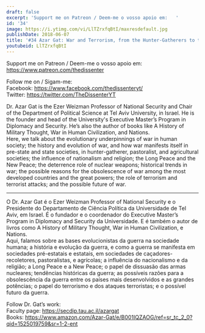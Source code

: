 ```yaml
---
draft: false
excerpt: 'Support me on Patreon / Deem-me o vosso apoio em:   '
id: '34'
image: https://i.ytimg.com/vi/LlTZrxfqBtI/maxresdefault.jpg
publishDate: 2018-06-07
title: '#34 Azar Gat: War and Terrorism, from the Hunter-Gatherers to the Long Peace'
youtubeid: LlTZrxfqBtI
---
```

<div class="timelinks">

Support me on Patreon / Deem-me o vosso apoio em:   
https://www.patreon.com/thedissenter

Follow me on / Sigam-me:  
Facebook: https://www.facebook.com/thedissenteryt/  
Twitter: https://twitter.com/TheDissenterYT

Dr. Azar Gat is the Ezer Weizman Professor of National Security and Chair of the Department of Political Science at Tel Aviv University, in Israel. He is the founder and head of the University's Executive Master’s Program in Diplomacy and Security. He’s also the author of books like A History of Military Thought, War in Human Civilization, and Nations.   
Here, we talk about the evolutionary underpinnings of war in human society; the history and evolution of war, and how war manifests itself in pre-state and state societies, in hunter-gatherer, pastoralist, and agricultural societies; the influence of nationalism and religion; the Long Peace and the New Peace; the deterrence role of nuclear weapons; historical trends in war; the possible reasons for the obsolescence of war among the most developed countries and the great powers; the role of terrorism and terrorist attacks; and the possible future of war.

---

O Dr. Azar Gat é o Ezer Weizman Professor of National Security e o Presidente do Departamento de Ciência Política da Universidade de Tel Aviv, em Israel. É o fundador e o coordenador do Executive Master’s Program in Diplomacy and Security da Universidade. E é também o autor de livros como A History of Military Thought, War in Human Civilization, e Nations.  
Aqui, falamos sobre as bases evolucionistas da guerra na sociedade humana; a história e evolução da guerra, e como a guerra se manifesta em sociedades pré-estatais e estatais, em sociedades de caçadores-recoletores, pastoralistas, e agrícolas; a influência do nacionalismo e da religião; a Long Peace e a New Peace; o papel de dissuasão das armas nucleares; tendências históricas da guerra; as possíveis razões para a obsolescência da guerra entre os países mais desenvolvidos e as grandes potências; o papel do terrorismo e dos ataques terroristas; e o possível futuro da guerra. 

Follow Dr. Gat’s work:  
Faculty page: https://secdip.tau.ac.il/azargat  
Books: https://www.amazon.com/Azar-Gat/e/B001IQZAOG/ref=sr_tc_2_0?qid=1525019759&sr=1-2-ent</div>

